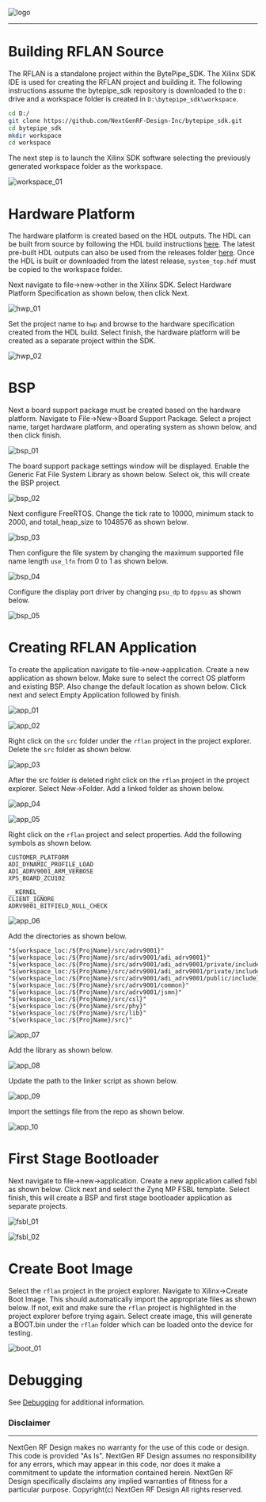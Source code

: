 ![logo](../BytePipe_Logo.png)

---
# Building RFLAN Source

The RFLAN is a standalone project within the BytePipe_SDK.  The Xilinx SDK IDE is used for creating the RFLAN project and building it.  The following instructions assume the bytepipe_sdk repository is downloaded to the `D:` drive and a workspace folder is created in `D:\bytepipe_sdk\workspace`.  

```bash
cd D:/
git clone https://github.com/NextGenRF-Design-Inc/bytepipe_sdk.git
cd bytepipe_sdk
mkdir workspace
cd workspace
```

The next step is to launch the Xilinx SDK software selecting the previously generated workspace folder as the workspace.

![workspace_01](workspace_01.png)

# Hardware Platform

The hardware platform is created based on the HDL outputs.  The HDL can be built from source by following the HDL build instructions [here](../HdlBuild/HdlBuild.md).  The latest pre-built HDL outputs can also be used from the releases folder [here](https://github.com/NextGenRF-Design-Inc/bytepipe_sdk/releases).  Once the HDL is built or downloaded from the latest release, `system_top.hdf` must be copied to the workspace folder.  

Next navigate to file->new->other in the Xilinx SDK.  Select Hardware Platform Specification as shown below, then click Next.

![hwp_01](hwp_01.png)

Set the project name to `hwp` and browse to the hardware specification created from the HDL build.  Select finish, the hardware platform will be created as a separate project within the SDK.

![hwp_02](hwp_02.png)

# BSP

Next a board support package must be created based on the hardware platform.  Navigate to File->New->Board Support Package.  Select a project name, target hardware platform, and operating system as shown below, and then click finish.

![bsp_01](bsp_01.png)

The board support package settings window will be displayed.  Enable the Generic Fat File System Library as shown below.  Select ok, this will create the BSP project.

![bsp_02](bsp_02.png)

Next configure FreeRTOS.  Change the tick rate to 10000, minimum stack to 2000, and total_heap_size to 1048576 as shown below.

![bsp_03](bsp_03.png)

Then configure the file system by changing the maximum supported file name length `use_lfn` from 0 to 1 as shown below. 

![bsp_04](bsp_04.png)

Configure the display port driver by changing `psu_dp` to `dppsu` as shown below. 

![bsp_05](bsp_05.png)

# Creating RFLAN Application

To create the application navigate to file->new->application.  Create a new application as shown below.  Make sure to select the correct OS platform and existing BSP.  Also change the default location as shown below.  Click next and select Empty Application followed by finish.

![app_01](app_01.png)

![app_02](app_02.png)

Right click on the `src` folder under the `rflan` project in the project explorer.  Delete the `src` folder as shown below.

![app_03](app_03.png)

After the src folder is deleted right click on the `rflan` project in the project explorer.  Select New->Folder. Add a linked folder as shown below.

![app_04](app_04.png)

![app_05](app_05.png)

Right click on the `rflan` project and select properties.  Add the following symbols as shown below.

```
CUSTOMER_PLATFORM
ADI_DYNAMIC_PROFILE_LOAD
ADI_ADRV9001_ARM_VERBOSE
XPS_BOARD_ZCU102
```

```
__KERNEL__
CLIENT_IGNORE
ADRV9001_BITFIELD_NULL_CHECK
```

![app_06](app_06.png)

Add the directories as shown below.

```
"${workspace_loc:/${ProjName}/src/adrv9001}"
"${workspace_loc:/${ProjName}/src/adrv9001/adi_adrv9001}"
"${workspace_loc:/${ProjName}/src/adrv9001/adi_adrv9001/private/include}"
"${workspace_loc:/${ProjName}/src/adrv9001/adi_adrv9001/private/include/bitfields/c0}"
"${workspace_loc:/${ProjName}/src/adrv9001/adi_adrv9001/public/include}"
"${workspace_loc:/${ProjName}/src/adrv9001/common}"
"${workspace_loc:/${ProjName}/src/adrv9001/jsmn}"
"${workspace_loc:/${ProjName}/src/csl}"
"${workspace_loc:/${ProjName}/src/phy}"
"${workspace_loc:/${ProjName}/src/lib}"
"${workspace_loc:/${ProjName}/src}"
```
![app_07](app_07.png)

Add the library as shown below.

![app_08](app_08.png)

Update the path to the linker script as shown below.

![app_09](app_09.png)

Import the settings file from the repo as shown below.

![app_10](app_10.png)


# First Stage Bootloader

Next navigate to file->new->application.  Create a new application called fsbl as shown below.  Click next and select the Zynq MP FSBL template.  Select finish, this will create a BSP and first stage bootloader application as separate projects.

![fsbl_01](fsbl_01.png)

![fsbl_02](fsbl_02.png)

# Create Boot Image

Select the `rflan` project in the project explorer.  Navigate to Xilinx->Create Boot Image.  This should automatically import the appropriate files as shown below.  If not, exit and make sure the `rflan` project is highlighted in the project explorer before trying again.  Select create image, this will generate a BOOT.bin under the `rflan` folder which can be loaded onto the device for testing.

![boot_01](boot_01.png)

# Debugging

See [Debugging](./Debugging.md) for additional information.


### Disclaimer
----------------------
NextGen RF Design makes no warranty for the use of this code or design. This code is provided  "As Is". NextGen RF Design assumes no responsibility for
any errors, which may appear in this code, nor does it make a commitment to update the information contained herein. NextGen RF Design specifically
disclaims any implied warranties of fitness for a particular purpose.
Copyright(c) NextGen RF Design
All rights reserved.